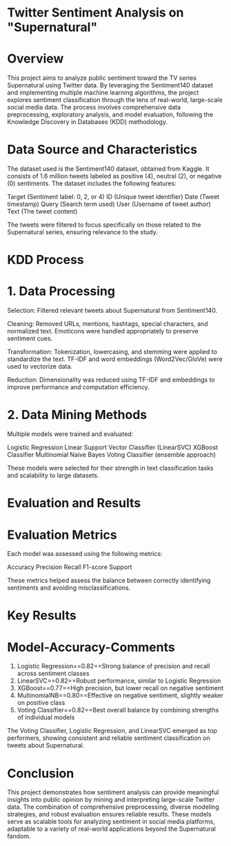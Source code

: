# Twitter Sentiment Analysis on "Supernatural"

# Overview
This project aims to analyze public sentiment toward the TV series Supernatural using Twitter data. By leveraging the Sentiment140 dataset and implementing multiple machine learning algorithms, the project explores sentiment classification through the lens of real-world, large-scale social media data. The process involves comprehensive data preprocessing, exploratory analysis, and model evaluation, following the Knowledge Discovery in Databases (KDD) methodology.

# Data Source and Characteristics
The dataset used is the Sentiment140 dataset, obtained from Kaggle. It consists of 1.6 million tweets labeled as positive (4), neutral (2), or negative (0) sentiments. The dataset includes the following features:

Target (Sentiment label: 0, 2, or 4)
ID (Unique tweet identifier)
Date (Tweet timestamp)
Query (Search term used)
User (Username of tweet author)
Text (The tweet content)

The tweets were filtered to focus specifically on those related to the Supernatural series, ensuring relevance to the study.

# KDD Process

# 1. Data Processing
Selection: Filtered relevant tweets about Supernatural from Sentiment140.

Cleaning: Removed URLs, mentions, hashtags, special characters, and normalized text. Emoticons were handled appropriately to preserve sentiment cues.

Transformation: Tokenization, lowercasing, and stemming were applied to standardize the text. TF-IDF and word embeddings (Word2Vec/GloVe) were used to vectorize data.

Reduction: Dimensionality was reduced using TF-IDF and embeddings to improve performance and computation efficiency.

# 2. Data Mining Methods
Multiple models were trained and evaluated:

Logistic Regression
Linear Support Vector Classifier (LinearSVC)
XGBoost Classifier
Multinomial Naive Bayes
Voting Classifier (ensemble approach)

These models were selected for their strength in text classification tasks and scalability to large datasets.

# Evaluation and Results

# Evaluation Metrics
Each model was assessed using the following metrics:

Accuracy
Precision
Recall
F1-score
Support

These metrics helped assess the balance between correctly identifying sentiments and avoiding misclassifications.

# Key Results

# Model-Accuracy-Comments
1. Logistic Regression==0.82==Strong balance of precision and recall across sentiment classes
2. LinearSVC==0.82==Robust performance, similar to Logistic Regression
3. XGBoost==0.77==High precision, but lower recall on negative sentiment
4. MultinomialNB==0.80==Effective on negative sentiment, slightly weaker on positive class
5. Voting Classifier==0.82==Best overall balance by combining strengths of individual models

The Voting Classifier, Logistic Regression, and LinearSVC emerged as top performers, showing consistent and reliable sentiment classification on tweets about Supernatural.

# Conclusion
This project demonstrates how sentiment analysis can provide meaningful insights into public opinion by mining and interpreting large-scale Twitter data. The combination of comprehensive preprocessing, diverse modeling strategies, and robust evaluation ensures reliable results. These models serve as scalable tools for analyzing sentiment in social media platforms, adaptable to a variety of real-world applications beyond the Supernatural fandom.
